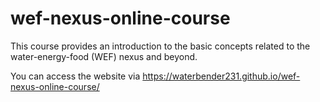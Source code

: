 # wef-nexus-online-course
This course provides an introduction to the basic concepts related to the water-energy-food (WEF) nexus and beyond. 

You can access the website via https://waterbender231.github.io/wef-nexus-online-course/
